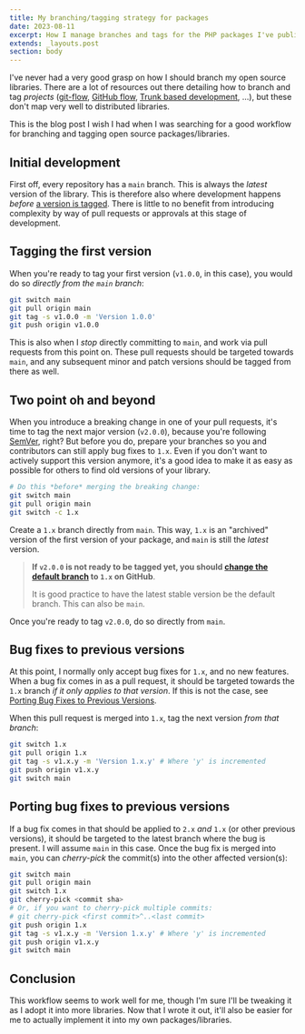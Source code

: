 ```yaml
---
title: My branching/tagging strategy for packages
date: 2023-08-11
excerpt: How I manage branches and tags for the PHP packages I've published
extends: _layouts.post
section: body
---
```


I've never had a very good grasp on how I should branch my open source libraries. There are a lot of resources out there
detailing how to branch and tag _projects_ ([git-flow](https://nvie.com/posts/a-successful-git-branching-model/), 
[GitHub flow](https://docs.github.com/en/get-started/quickstart/github-flow), 
[Trunk based development](https://trunkbaseddevelopment.com), ...), but these don't map very well to distributed
libraries.

This is the blog post I wish I had when I was searching for a good workflow for branching and tagging open source 
packages/libraries.

## Initial development
First off, every repository has a `main` branch. This is always the _latest_ version of the library. This is therefore
also where development happens _before_ [a version is tagged](./how-i-create-signed-git-tags.md). There is little to no
benefit from introducing complexity by way of pull requests or approvals at this stage of development.

## Tagging the first version
When you're ready to tag your first version (`v1.0.0`, in this case), you would do so _directly from the `main` branch_:

```sh
git switch main
git pull origin main
git tag -s v1.0.0 -m 'Version 1.0.0'
git push origin v1.0.0
```

This is also when I _stop_ directly committing to `main`, and work via pull requests from this point on. These pull
requests should be targeted towards `main`, and any subsequent minor and patch versions should be tagged from there as
well.

## Two point oh and beyond
When you introduce a breaking change in one of your pull requests, it's time to tag the next major version (`v2.0.0`),
because you're following [SemVer](https://semver.org), right? But before you do, prepare your branches so you and
contributors can still apply bug fixes to `1.x`. Even if you don't want to actively support this version anymore, it's a
good idea to make it as easy as possible for others to find old versions of your library.

```sh
# Do this *before* merging the breaking change:
git switch main
git pull origin main
git switch -c 1.x
```

Create a `1.x` branch directly from `main`. This way, `1.x` is an "archived" version of the first version of your
package, and `main` is still the _latest_ version.

> **If `v2.0.0` is not ready to be tagged yet, you should [change the default branch](https://docs.github.com/en/repositories/configuring-branches-and-merges-in-your-repository/managing-branches-in-your-repository/changing-the-default-branch) to `1.x` on GitHub**.
>
> It is good practice to have the latest stable version be the default branch. This can also be `main`.

Once you're ready to tag `v2.0.0`, do so directly from `main`.

## Bug fixes to previous versions
At this point, I normally only accept bug fixes for `1.x`, and no new features. When a bug fix comes in as a pull 
request, it should be targeted towards the `1.x` branch _if it only applies to that version_. If this is not the case, 
see [Porting Bug Fixes to Previous Versions](#porting-bug-fixes-to-previous-versions).

When this pull request is merged into `1.x`, tag the next version _from that branch_:

```sh
git switch 1.x
git pull origin 1.x
git tag -s v1.x.y -m 'Version 1.x.y' # Where 'y' is incremented
git push origin v1.x.y
git switch main
```

## Porting bug fixes to previous versions
If a bug fix comes in that should be applied to `2.x` _and_ `1.x` (or other previous versions), it should be targeted to
the latest branch where the bug is present. I will assume `main` in this case. Once the bug fix is merged into `main`,
you can _cherry-pick_ the commit(s) into the other affected version(s):

```sh
git switch main
git pull origin main
git switch 1.x
git cherry-pick <commit sha>
# Or, if you want to cherry-pick multiple commits:
# git cherry-pick <first commit>^..<last commit>
git push origin 1.x
git tag -s v1.x.y -m 'Version 1.x.y' # Where 'y' is incremented
git push origin v1.x.y
git switch main
```

## Conclusion
This workflow seems to work well for me, though I'm sure I'll be tweaking it as I adopt it into more libraries. Now that
I wrote it out, it'll also be easier for me to actually implement it into my own packages/libraries.
